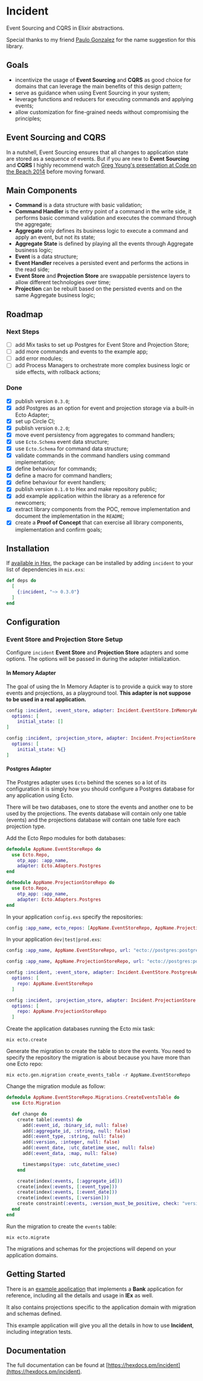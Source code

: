 # Incident

Event Sourcing and CQRS in Elixir abstractions.

Special thanks to my friend [Paulo Gonzalez](https://github.com/pdgonzalez872) for the name suggestion for this library.

## Goals

* incentivize the usage of **Event Sourcing** and **CQRS** as good choice for domains that can leverage the main benefits of this design pattern;
* serve as guidance when using Event Sourcing in your system;
* leverage functions and reducers for executing commands and applying events;
* allow customization for fine-grained needs without compromising the principles;

## Event Sourcing and CQRS

In a nutshell, Event Sourcing ensures that all changes to application state are stored as a sequence of events. But if you are new to **Event Sourcing** and **CQRS** I highly recommend watch [Greg Young's presentation at Code on the Beach 2014](https://www.youtube.com/watch?v=JHGkaShoyNs) before moving forward.

## Main Components

* **Command** is a data structure with basic validation;
* **Command Handler** is the entry point of a command in the write side, it performs basic command validation and executes the command through the aggregate;
* **Aggregate** only defines its business logic to execute a command and apply an event, but not its state;
* **Aggregate State** is defined by playing all the events through Aggregate business logic;
* **Event** is a data structure;
* **Event Handler** receives a persisted event and performs the actions in the read side;
* **Event Store** and **Projection Store** are swappable persistence layers to allow different technologies over time;
* **Projection** can be rebuilt based on the persisted events and on the same Aggregate business logic;

## Roadmap

### Next Steps
- [ ] add Mix tasks to set up Postgres for Event Store and Projection Store;
- [ ] add more commands and events to the example app;
- [ ] add error modules;
- [ ] add Process Managers to orchestrate more complex business logic or side effects, with rollback actions;

### Done
- [x] publish version `0.3.0`;
- [x] add Postgres as an option for event and projection storage via a built-in Ecto Adapter;
- [x] set up Circle CI;
- [x] publish version `0.2.0`;
- [x] move event persistency from aggregates to command handlers;
- [x] use `Ecto.Schema` event data structure;
- [x] use `Ecto.Schema` for command data structure;
- [x] validate commands in the command handlers using command implementation;
- [x] define behaviour for commands;
- [x] define a macro for command handlers;
- [x] define behaviour for event handlers;
- [x] publish version `0.1.0` to Hex and make repository public;
- [x] add example application within the library as a reference for newcomers;
- [x] extract library components from the POC, remove implementation and document the implementation in the `README`;
- [x] create a **Proof of Concept** that can exercise all library components, implementation and confirm goals;

## Installation

If [available in Hex](https://hex.pm/docs/publish), the package can be installed
by adding `incident` to your list of dependencies in `mix.exs`:

```elixir
def deps do
  [
    {:incident, "~> 0.3.0"}
  ]
end
```

## Configuration

### Event Store and Projection Store Setup

Configure `incident` **Event Store** and **Projection Store** adapters and some options. The options will be passed in during the adapter initialization.

#### In Memory Adapter

The goal of using the In Memory Adapter is to provide a quick way to store events and projections,
as a playground tool. **This adapter is not suppose to be used in a real application.**

```elixir
config :incident, :event_store, adapter: Incident.EventStore.InMemoryAdapter,
  options: [
    initial_state: []
]

config :incident, :projection_store, adapter: Incident.ProjectionStore.InMemoryAdapter,
  options: [
    initial_state: %{}
]
```

#### Postgres Adapter

The Postgres adapter uses `Ecto` behind the scenes so a lot of its configuration it is simply
how you should configure a Postgres database for any application using Ecto.

There will be two databases, one to store the events and another one to be used by the projections.
The events database will contain only one table (events) and the projections database will contain
one table fore each projection type.

Add the Ecto Repo modules for both databases:

```elixir
defmodule AppName.EventStoreRepo do
  use Ecto.Repo,
    otp_app: :app_name,
    adapter: Ecto.Adapters.Postgres
end

defmodule AppName.ProjectionStoreRepo do
  use Ecto.Repo,
    otp_app: :app_name,
    adapter: Ecto.Adapters.Postgres
end

```

In your application `config.exs` specify the repositories:

```elixir
config :app_name, ecto_repos: [AppName.EventStoreRepo, AppName.ProjectionStoreRepo]
```

In your application `dev|test|prod.exs`:

```elixir
config :app_name, AppName.EventStoreRepo, url: "ecto://postgres:postgres@localhost/app_name_event_store_dev"

config :app_name, AppName.ProjectionStoreRepo, url: "ecto://postgres:postgres@localhost/app_name_projection_store_dev"

config :incident, :event_store, adapter: Incident.EventStore.PostgresAdapter,
  options: [
    repo: AppName.EventStoreRepo
  ]

config :incident, :projection_store, adapter: Incident.ProjectionStore.PostgresAdapter,
  options: [
    repo: AppName.ProjectionStoreRepo
  ]
```

Create the application databases running the Ecto mix task:

```
mix ecto.create
```

Generate the migration to create the table to store the events. You need to specify the repository
the migration is about because you have more than one Ecto repo:

```
mix ecto.gen.migration create_events_table -r AppName.EventStoreRepo
```

Change the migration module as follow:

```elixir
defmodule AppName.EventStoreRepo.Migrations.CreateEventsTable do
  use Ecto.Migration

  def change do
    create table(:events) do
      add(:event_id, :binary_id, null: false)
      add(:aggregate_id, :string, null: false)
      add(:event_type, :string, null: false)
      add(:version, :integer, null: false)
      add(:event_date, :utc_datetime_usec, null: false)
      add(:event_data, :map, null: false)

      timestamps(type: :utc_datetime_usec)
    end

    create(index(:events, [:aggregate_id]))
    create(index(:events, [:event_type]))
    create(index(:events, [:event_date]))
    create(index(:events, [:version]))
    create constraint(:events, :version_must_be_positive, check: "version > 0")
  end
end
```

Run the migration to create the `events` table:

```
mix ecto.migrate
```

The migrations and schemas for the projections will depend on your application domains.

## Getting Started

There is an [example application](https://github.com/pedroassumpcao/incident/tree/master/examples/bank) that implements a **Bank** application for reference, including all the details and usage in **IEx** as well.

It also contains projections specific to the application domain with migration and schemas defined.

This example application will give you all the details in how to use **Incident**, including integration tests.

## Documentation

The full documentation can be found at [https://hexdocs.pm/incident](https://hexdocs.pm/incident).

